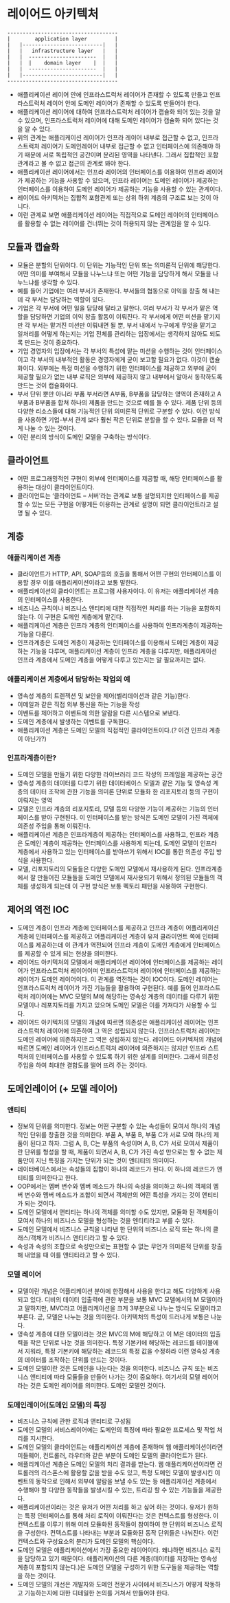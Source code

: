 # 레이어드 아키텍처

```
------------------------------------
|        application layer         |
|   |--------------------------|   |
|   |   infrastructure layer   |   |
|   |  ----------------------  |   |
|   |  |    domain layer    |  |   |
|   |  ----------------------  |   |
|   |--------------------------|   |
------------------------------------
```
- 애플리케이션 레이어 안에 인프라스트럭처 레이어가 존재할 수 있도록 만들고 인프라스트럭처 레이어 안에 도메인 레이어가 존재할 수 있도록 만들어야 한다.
- 애플리케이션 레이어에 대하여 인프라스트럭처 레이어가 캡슐화 되어 있는 것을 알 수 있으며, 인프라스트럭처 레이어에 대해 도메인 레이어가 캡슐화 되어 있다는 것을 알 수 있다.
- 위의 관계는 애플리케이션 레이어가 인프라 레이어 내부로 접근할 수 없고, 인프라스트럭처 레이어가 도메인레이어 내부로 접근할 수 없고 인터페이스에 의존해야 하기 때문에 서로 독립적인 공간이며 분리된 영역을 나타낸다. 그래서 집합적인 포함 관계라고 볼 수 없고 접근의 관계로 봐야 한다. 
- 애플리케이션 레이어에서는 인프라 레이어의 인터페이스를 이용하여 인프라 레이어가 제공하는 기능을 사용할 수 있으며, 인프라 레이어는 도메인 레이어가 제공하는 인터페이스를 이용하여 도메인 레이어가 제공하는 기능을 사용할 수 있는 관계이다.
- 레이어드 아키텍처는 집합적 포함관계 또는 상위 하위 계층의 구조로 보는 것이 아니다.
- 이런 관계로 보면 애플리케이션 레이어는 직접적으로 도메인 레이어의 인터페이스를 활용할 수 없는 레이어를 건너뛰는 것이 허용되지 않는 관계임을 알 수 있다.

## 모듈과 캡슐화
- 모듈은 분할의 단위이다. 이 단위는 기능적인 단위 또는 의미론적 단위에 해당한다. 어떤 의미를 부여해서 모듈을 나누느냐 또는 어떤 기능을 담당하게 해서 모듈을 나누느냐를 생각할 수 있다.
- 예를 들어 기업에는 여러 부서가 존재한다. 부서들의 협동으로 이익을 창출 해 내는데 각 부서는 담당하는 역할이 있다.
- 기업은 각 부서에 어떤 일을 담당해 달라고 말한다. 여러 부서가 각 부서가 맡은 역할을 담당하면 기업의 이익 창출 활동이 이뤄진다. 각 부서에게 어떤 미션을 맡기지만 각 부서는 맡겨진 미션만 이뤄내면 될 뿐, 부서 내에서 누구에게 무엇을 맡기고 일처리를 어떻게 하는지는 기업 전체를 관리하는 입장에서는 생각하지 않아도 되도록 만드는 것이 중요하다. 
- 기업 경영자의 입장에서는 각 부서의 특성에 맡는 미션을 수행하는 것이 인터페이스이고 각 부서의 내부적인 활동은 경영자에게 굳이 보고할 필요가 없다. 이것이 캡슐화이다. 외부에는 특정 미션을 수행하기 위한 인터페이스를 제공하고 외부에 굳이 제공할 필요가 없는 내부 로직은 외부에 제공하지 않고 내부에서 알아서 동작하도록 만드는 것이 캡슐화이다.
- 부서 단위 뿐만 아니라 부품 부서라면 A부품, B부품을 담당하는 영역이 존재하고 A부품과 B부품을 합쳐 하나의 제품을 만드는 것으로 예를 들 수 있다. 제품 단위 등의 다양한 리소스들에 대해 기능적인 단위 의미론적 단위로 구분할 수 있다. 이런 방식을 사용하면 기업-부서 관계 보다 훨씬 작은 단위로 분할을 할 수 있다. 모듈을 더 작게 나눌 수 있는 것이다. 
- 이런 분리의 방식이 도메인 모델을 구축하는 방식이다. 

## 클라이언트
- 어떤 프로그래밍적인 구현이 외부에 인터페이스를 제공할 때, 해당 인터페이스를 활용하는 대상이 클라이언트이다.
- 클라이언트는 ‘클라이언트 – 서버’라는 관계로 보통 설명되지만 인터페이스를 제공할 수 있는 모든 구현을 어떻게든 이용하는 관계로 설명이 되면 클라이언트라고 설명 될 수 있다.

## 계층
### 애플리케이션 계층
- 클라이언트가 HTTP, API, SOAP등의 호출을 통해서 어떤 구현의 인터페이스를 이용할 경우 이를 애플리케이션이라고 보통 말한다.
- 애플리케이션의 클라이언트는 프로그램 사용자이다. 이 유저는 애플리케이션 계층의 인터페이스를 사용한다.
- 비즈니스 규칙이나 비즈니스 앤티티에 대한 직접적인 처리를 하는 기능을 포함하지 않는다. 이 구현은 도메인 계층에게 맡긴다.
- 애플리케이션 계층은 인프라 계층의 인터페이스를 사용하여 인프라계층이 제공하는 기능을 다룬다.
- 인프라계층은 도메인 계층이 제공하는 인터페이스를 이용해서 도메인 계층이 제공하는 기능을 다루며, 애플리케이션 계층이 인프라 계층을 다루지만, 애플리케이션 인프라 계층에서 도메인 계층을 어떻게 다루고 있는지는 알 필요까지는 없다.

### 애플리케이션 계층에서 담당하는 작업의 예
- 영속성 계층의 트렌젝션 및 보안을 제어(벨리데이션과 같은 기능)한다.
- 이메일과 같은 직접 외부 통신을 하는 기능을 작성
- 이벤트를 제어하고 이벤트에 의한 알람을 다른 시스템으로 보낸다.
- 도메인 계층에서 발생하는 이벤트를 구독한다.
- 애플리케이션 계층은 도메인 모델의 직접적인 클라이언트이다.(? 이건 인프라 계층이 아닌가?)

### 인프라계층이란?
- 도메인 모델을 만들기 위한 다양한 라이브러리 코드 작성의 프레임을 제공하는 공간
- 영속성 계층의 데이터를 다루기 위한 데이터베이스 모델과 같은 기능 및 영속성 계층의 데이터 조작에 관한 기능을 의미론 단위로 모듈화 한 리포지토리 등의 구현이 이뤄지는 영역
- 모델은 인프라 계층의 리포지토리, 모델 등의 다양한 기능이 제공하는 기능의 인터페이스를 받아 구현된다. 이 인터페이스를 받는 방식은 도메인 모델이 가진 객체에 의존성 주입을 통해 이뤄진다.
- 애플리케이션 계층은 인프라계층이 제공하는 인터페이스를 사용하고, 인프라 계층은 도메인 계층이 제공하는 인터페이스를 사용하게 되는데, 도메인 모델이 인프라 계층에서 사용하고 있는 인터페이스를 받아쓰기 위해서 IOC를 통한 의존성 주입 방식을 사용한다. 
- 모델, 리포지토리의 모듈들은 다양한 도메인 모델에서 재사용하게 된다. 인프라계층에서 잘 만들어진 모듈들을 도메인 모델에서 재사용되기 위해서 정의된 모듈들의 객체를 생성하게 되는데 이 구현 방식은 보통 펙토리 패턴을 사용하여 구현한다.

## 제어의 역전 IOC
- 도메인 계층이 인프라 계층에 인터페이스를 제공하고 인프라 계층이 어플리케이션 계층에 인터페이스를 제공하고 어플리케이션 계층이 유저 클라이언트 쪽에 인터페이스를 제공하는데 이 관계가 역전되어 인프라 계층이 도메인 계층에게 인터페이스를 제공할 수 있게 되는 현상을 의미한다.
- 레이어드 아키텍처의 모델에서 애플리케이션 레이어에 인터페이스를 제공하는 레이어가 인프라스트럭처 레이어이며 인프라스트럭처 레이어에 인터페이스를 제공하는 레이어가 도메인 레이어이다. 이 관계를 역전하는 것이 IOC이다. 도메인 레이어는 인프라스트럭처 레이어가 가진 기능들을 활용하여 구현된다. 예를 들어 인프라스트럭처 레이어에는 MVC 모델의 M에 해당하는 영속성 계층의 데이터를 다루기 위한 모델이나 레포지토리를 가지고 있으며 도메인 모델은 이를 가져다가 사용할 수 있다.
- 레이어드 아키텍처의 모델의 개념에 따르면 의존성은 애플리케이션 레이어는 인프라스트럭처 레이어에 의존하여 그 역은 성립되지 않는다. 인프라스트럭처 레이어는 도메인 레이어에 의존하지만 그 역은 성립하지 않는다. 레이어드 아키텍처의 개념에 따르면 도메인 레이어가 인프라스트럭처 레이어에 의존하지는 않지만 인프라 스트럭처의 인터페이스를 사용할 수 있도록 하기 위한 설계를 의미한다. 그래서 의존성 주입을 하여 최대한 결합도를 떨어 뜨려 주는 것이다. 

## 도메인레이어 (+ 모델 레이어)
### 앤티티
- 정보의 단위를 의미한다. 정보는 어떤 구분할 수 있는 속성들이 모여서 하나의 개념적인 단위를 창출한 것을 의미한다. 부품 A, 부품 B, 부품 C가 서로 모여 하나의 제품이 된다고 하자. 그럼 A, B, C는 부품의 속성이며 A, B, C가 서로 모여서 제품이란 단위를 형성을 할 때, 제품이 되면서 A, B, C가 가진 속성 만으로는 할 수 없는 제품만이 지닌 특징을 가지는 단위가 되는 것이 앤티티의 의미이다.
- 데이터베이스에서는 속성들의 집합이 하나의 레코드가 된다. 이 하나의 레코드가 앤티티를 의미한다고 한다.
- OOP에서는 멤버 변수와 멤버 메소드가 하나의 속성을 의미하고 하나의 객체의 멤버 변수와 멤버 메소드가 조합이 되면서 객체만의 어떤 특성을 가지는 것이 앤티티가 되는 것이다.
- 도메인 모델에서 앤티티는 하나의 객체를 의미할 수도 있지만, 모듈화 된 객체들이 모여서 하나의 비즈니스 모델을 형성하는 것을 엔티티라고 부를 수 있다.
- 도메인 모델에서 비즈니스 규칙을 나타낸 한 단위의 비즈니스 로직 또는 하나의 클래스/객체가 비즈니스 앤티티라고 할 수 있다.
- 속성과 속성의 조합으로 속성만으로는 표현할 수 없는 무언가 의미론적 단위를 창출해 내었을 때 이를 앤티티라고 할 수 있다.

### 모델 레이어
- 모델이란 개념은 어플리케이션 분야에 한정해서 사용을 한다고 해도 다양하게 사용되고 있다. 디비의 데이터 입출력에 관한 부분을 보통 MVC 모델에서의 M 모델이라고 말하지만, MVC라고 어플리케이션을 크게 3부분으로 나누는 방식도 모델이라고 부른다. 곧, 모델은 나누는 것을 의미한다. 아키텍처의 특성이 드러나게 보통은 나눈다. 
- 영속성 계층에 대한 모델이라는 것은 MVC의 M에 해당하고 이 M은 데이터의 입출력을 작은 단위로 나눈 것을 의미한다. 특정 기본키에 해당하는 레코드를 테이블에서 지워라, 특정 기본키에 해당하는 레코드의 특정 값을 수정하라 이런 영속성 계층의 데이터를 조작하는 단위를 만드는 것이다.
- 도메인 모델이란 것은 도메인을 나눈다는 것을 의미한다. 비즈니스 규칙 또는 비즈니스 앤티티에 따라 모듈들을 만들어 나가는 것이 중요하다. 여기서의 모델 레이어라는 것은 도메인 레이어를 의미한다. 도메인 모델인 것이다. 

### 도메인레이어(도메인 모델)의 특징
- 비즈니스 규칙에 관한 로직과 앤티티로 구성됨
- 도메인 모델의 서비스레이어에는 도메인의 특징에 따라 필요한 프로세스 및 작업 처리를 지시한다.
- 도메인 모델의 클라이언트는 애플리케이션 계층에 존재하며 웹 애플리케이션이라면 미들웨어, 컨트롤러, 라우터와 같은 부분이 도메인 모델의 클라이언트가 된다.
- 애플리케이션 계층은 도메인 모델의 처리 결과를 받는다. 웹 애플리케이션이라면 컨트롤러의 리스폰스에 활용할 값을 받을 수도 있고, 특정 도메인 모델이 발생시킨 이벤트의 동작으로 인해서 외부에 알람을 보낼 수도 있는 등 애플리케이션 계층에서 수행해야 할 다양한 동작들을 발생시킬 수 있는, 트리깅 할 수 있는 기능들을 제공한다.
- 애플리케이션이라는 것은 유저가 어떤 처리를 하고 싶어 하는 것이다. 유저가 원하는 특정 인터페이스를 통해 처리 로직이 이뤄진다는 것은 컨텍스트를 형성한다. 이 컨텍스트를 이루기 위해 여러 모듈화된 동작들이 참여하여 한 단위의 비즈니스 로직을 구성한다. 컨텍스트를 나타내는 부분과 모듈화된 동작 단위들은 나눠진다. 이런 컨텍스트와 구성요소의 분리가 도메인 모델의 핵심이다.
- 도메인 모델은 애플리케이션에서 가장 중요한 레이어이다. 왜냐하면 비즈니스 로직을 담당하고 있기 때문이다. 애플리케이션의 다른 계층(데이터를 저장하는 영속성 계층이 포함되지 않는다.)은 도메인 모델을 구성하기 위한 도구들을 제공하는 역할을 하는 것이다.
- 도메인 모델의 개선은 개발자와 도메인 전문가 사이에서 비즈니스가 어떻게 작동하고 기능하는지에 대한 디테일한 논의를 거쳐서 만들어야 한다.
